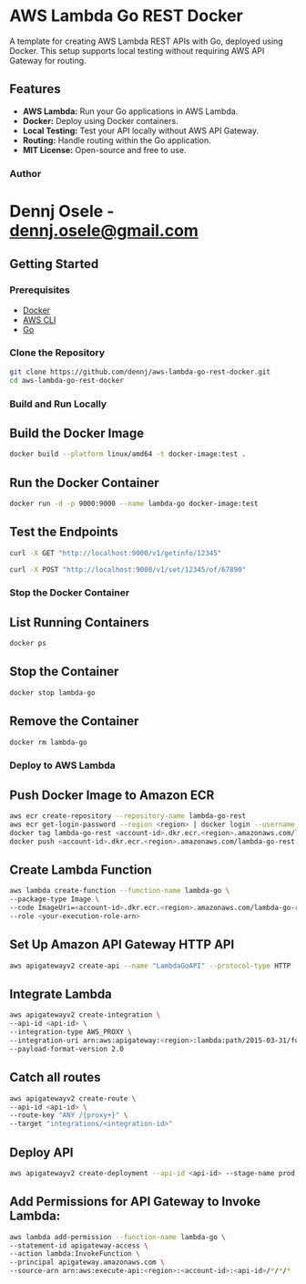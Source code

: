 # AWS Lambda Go REST Docker

A template for creating AWS Lambda REST APIs with Go, deployed using Docker. This setup supports local testing without requiring AWS API Gateway for routing.

## Features

- **AWS Lambda:** Run your Go applications in AWS Lambda.
- **Docker:** Deploy using Docker containers.
- **Local Testing:** Test your API locally without AWS API Gateway.
- **Routing:** Handle routing within the Go application.
- **MIT License:** Open-source and free to use.

### Author

# Dennj Osele - dennj.osele@gmail.com

## Getting Started

### Prerequisites

- [Docker](https://www.docker.com/get-started)
- [AWS CLI](https://aws.amazon.com/cli/)
- [Go](https://golang.org/dl/)

### Clone the Repository

```bash
git clone https://github.com/dennj/aws-lambda-go-rest-docker.git
cd aws-lambda-go-rest-docker
```

### Build and Run Locally

## Build the Docker Image

```bash
docker build --platform linux/amd64 -t docker-image:test .
```

## Run the Docker Container

```bash
docker run -d -p 9000:9000 --name lambda-go docker-image:test
```

## Test the Endpoints

```bash
curl -X GET "http://localhost:9000/v1/getinfo/12345"
```

```bash
curl -X POST "http://localhost:9000/v1/set/12345/of/67890"
```

### Stop the Docker Container

## List Running Containers

```bash
docker ps
```

## Stop the Container

```bash
docker stop lambda-go
```

## Remove the Container

```bash
docker rm lambda-go
```

### Deploy to AWS Lambda

## Push Docker Image to Amazon ECR

```bash
aws ecr create-repository --repository-name lambda-go-rest
aws ecr get-login-password --region <region> | docker login --username AWS --password-stdin <account-id>.dkr.ecr.<region>.amazonaws.com
docker tag lambda-go-rest <account-id>.dkr.ecr.<region>.amazonaws.com/lambda-go-rest:latest
docker push <account-id>.dkr.ecr.<region>.amazonaws.com/lambda-go-rest:latest
```

## Create Lambda Function

```bash
aws lambda create-function --function-name lambda-go \
--package-type Image \
--code ImageUri=<account-id>.dkr.ecr.<region>.amazonaws.com/lambda-go-rest:latest \
--role <your-execution-role-arn>
```

## Set Up Amazon API Gateway HTTP API

```bash
aws apigatewayv2 create-api --name "LambdaGoAPI" --protocol-type HTTP
```

## Integrate Lambda

```bash
aws apigatewayv2 create-integration \
--api-id <api-id> \
--integration-type AWS_PROXY \
--integration-uri arn:aws:apigateway:<region>:lambda:path/2015-03-31/functions/arn:aws:lambda:<region>:<account-id>:function:lambda-go/invocations \
--payload-format-version 2.0
```

## Catch all routes

```bash
aws apigatewayv2 create-route \
--api-id <api-id> \
--route-key "ANY /{proxy+}" \
--target "integrations/<integration-id>"
```

## Deploy API

```bash
aws apigatewayv2 create-deployment --api-id <api-id> --stage-name prod
```

## Add Permissions for API Gateway to Invoke Lambda:

```bash
aws lambda add-permission --function-name lambda-go \
--statement-id apigateway-access \
--action lambda:InvokeFunction \
--principal apigateway.amazonaws.com \
--source-arn arn:aws:execute-api:<region>:<account-id>:<api-id>/*/*/*
```

